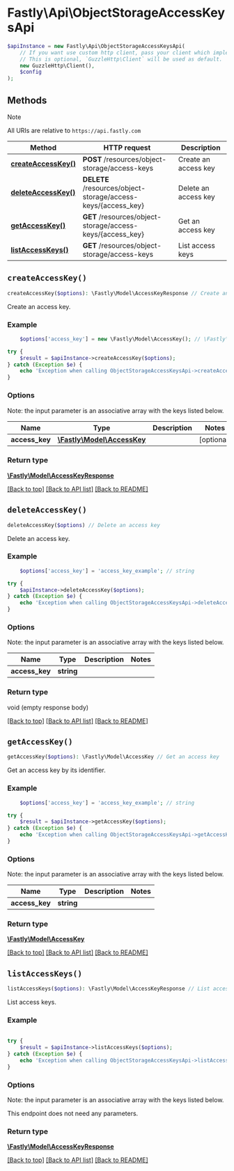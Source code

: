 # Fastly\Api\ObjectStorageAccessKeysApi


```php
$apiInstance = new Fastly\Api\ObjectStorageAccessKeysApi(
    // If you want use custom http client, pass your client which implements `GuzzleHttp\ClientInterface`.
    // This is optional, `GuzzleHttp\Client` will be used as default.
    new GuzzleHttp\Client(),
    $config
);
```

## Methods

> [!NOTE]
> All URIs are relative to `https://api.fastly.com`

Method | HTTP request | Description
------ | ------------ | -----------
[**createAccessKey()**](ObjectStorageAccessKeysApi.md#createAccessKey) | **POST** /resources/object-storage/access-keys | Create an access key
[**deleteAccessKey()**](ObjectStorageAccessKeysApi.md#deleteAccessKey) | **DELETE** /resources/object-storage/access-keys/{access_key} | Delete an access key
[**getAccessKey()**](ObjectStorageAccessKeysApi.md#getAccessKey) | **GET** /resources/object-storage/access-keys/{access_key} | Get an access key
[**listAccessKeys()**](ObjectStorageAccessKeysApi.md#listAccessKeys) | **GET** /resources/object-storage/access-keys | List access keys


## `createAccessKey()`

```php
createAccessKey($options): \Fastly\Model\AccessKeyResponse // Create an access key
```

Create an access key.

### Example
```php
    $options['access_key'] = new \Fastly\Model\AccessKey(); // \Fastly\Model\AccessKey

try {
    $result = $apiInstance->createAccessKey($options);
} catch (Exception $e) {
    echo 'Exception when calling ObjectStorageAccessKeysApi->createAccessKey: ', $e->getMessage(), PHP_EOL;
}
```

### Options

Note: the input parameter is an associative array with the keys listed below.

Name | Type | Description  | Notes
------------- | ------------- | ------------- | -------------
**access_key** | [**\Fastly\Model\AccessKey**](../Model/AccessKey.md) |  | [optional]

### Return type

[**\Fastly\Model\AccessKeyResponse**](../Model/AccessKeyResponse.md)

[[Back to top]](#) [[Back to API list]](../../README.md#endpoints)
[[Back to README]](../../README.md)

## `deleteAccessKey()`

```php
deleteAccessKey($options) // Delete an access key
```

Delete an access key.

### Example
```php
    $options['access_key'] = 'access_key_example'; // string

try {
    $apiInstance->deleteAccessKey($options);
} catch (Exception $e) {
    echo 'Exception when calling ObjectStorageAccessKeysApi->deleteAccessKey: ', $e->getMessage(), PHP_EOL;
}
```

### Options

Note: the input parameter is an associative array with the keys listed below.

Name | Type | Description  | Notes
------------- | ------------- | ------------- | -------------
**access_key** | **string** |  |

### Return type

void (empty response body)

[[Back to top]](#) [[Back to API list]](../../README.md#endpoints)
[[Back to README]](../../README.md)

## `getAccessKey()`

```php
getAccessKey($options): \Fastly\Model\AccessKey // Get an access key
```

Get an access key by its identifier.

### Example
```php
    $options['access_key'] = 'access_key_example'; // string

try {
    $result = $apiInstance->getAccessKey($options);
} catch (Exception $e) {
    echo 'Exception when calling ObjectStorageAccessKeysApi->getAccessKey: ', $e->getMessage(), PHP_EOL;
}
```

### Options

Note: the input parameter is an associative array with the keys listed below.

Name | Type | Description  | Notes
------------- | ------------- | ------------- | -------------
**access_key** | **string** |  |

### Return type

[**\Fastly\Model\AccessKey**](../Model/AccessKey.md)

[[Back to top]](#) [[Back to API list]](../../README.md#endpoints)
[[Back to README]](../../README.md)

## `listAccessKeys()`

```php
listAccessKeys($options): \Fastly\Model\AccessKeyResponse // List access keys
```

List access keys.

### Example
```php
    
try {
    $result = $apiInstance->listAccessKeys($options);
} catch (Exception $e) {
    echo 'Exception when calling ObjectStorageAccessKeysApi->listAccessKeys: ', $e->getMessage(), PHP_EOL;
}
```

### Options

Note: the input parameter is an associative array with the keys listed below.

This endpoint does not need any parameters.

### Return type

[**\Fastly\Model\AccessKeyResponse**](../Model/AccessKeyResponse.md)

[[Back to top]](#) [[Back to API list]](../../README.md#endpoints)
[[Back to README]](../../README.md)
